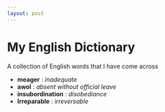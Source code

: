 ```yaml
---
layout: post
---
```


# My English Dictionary

A collection of English words that I have come across
- **meager** : *inadequate*
- **awol** : *absent without official leave*
- **insubordination** : *disobediance*
- **Irreparable** : *irreversable*

